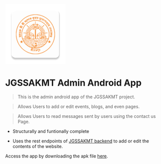 <img src = "https://github.com/stubh505/JGSSAKMTAdminAndroidApp/blob/master/app/src/main/res/mipmap-xxxhdpi/ic_launcher.png">

# JGSSAKMT Admin Android App

> This is the admin android app of the JGSSAKMT project.

> Allows Users to add or edit events, blogs, and even pages. 

> Allows Users to read messages sent by users using the contact us Page.

- Structurally and funtionally complete

- Uses the rest endpoints of <a href="https://github.com/stubh505/JGSSAKMTbackend" target="_blank">JGSSAKMT backend</a> to add or edit the contents of the website.

Access the app by downloading the apk file 
<a href="https://drive.google.com/file/d/1o_JUOJaqJMb9mUE4gLBRv7Fhgq4Ouzmw/view?usp=sharing"> here</a>.
